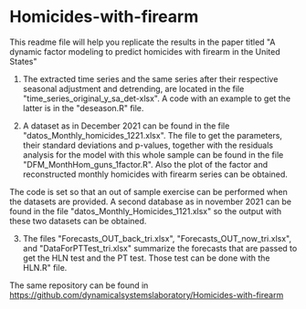 # Homicides-with-firearm
This readme file will help you replicate the results in the paper titled "A dynamic factor modeling to predict homicides with firearm in the United States"

1. The extracted time series and the same series after their respective seasonal adjustment and detrending, are located in the file "time_series_original_y_sa_det-xlsx".
A code with an example to get the latter is in the "deseason.R" file.

2. A dataset as in December 2021 can be found in the file "datos_Monthly_homicides_1221.xlsx". The file to get the parameters, their standard deviations and p-values, together with the residuals analysis for the model with this whole sample can be found in the file "DFM_MonthHom_guns_1factor.R". Also the plot of the factor and reconstructed monthly homicides with firearm series can be obtained. 

The code is set so that an out of sample exercise can be performed when the datasets are provided. A second database as in november 2021 can be found in the file "datos_Monthly_Homicides_1121.xlsx" so the output with these two datasets can be obtained.

3. The files "Forecasts_OUT_back_tri.xlsx", "Forecasts_OUT_now_tri.xlsx", and "DataForPTTest_tri.xlsx" summarize the forecasts that are passed to get the HLN test and the PT test. Those test can be done with the HLN.R" file.

The same repository can be found in https://github.com/dynamicalsystemslaboratory/Homicides-with-firearm
